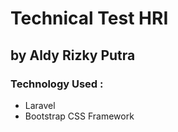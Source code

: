 # Technical Test HRI

## by Aldy Rizky Putra

### Technology Used :

-   Laravel
-   Bootstrap CSS Framework
